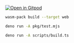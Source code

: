 [![Open in Gitpod](https://gitpod.io/button/open-in-gitpod.svg)](https://gitpod.io/#https://github.com/okikio/url-parser)

```sh
wasm-pack build --target web
```

```sh
deno run -A pkg/test.mjs
```

```sh
deno run -A scripts/build.ts
```